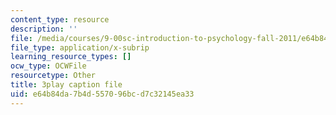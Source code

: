 ```yaml
---
content_type: resource
description: ''
file: /media/courses/9-00sc-introduction-to-psychology-fall-2011/e64b84da7b4d557096bcd7c32145ea33_kD3CswjYb2E.vtt
file_type: application/x-subrip
learning_resource_types: []
ocw_type: OCWFile
resourcetype: Other
title: 3play caption file
uid: e64b84da-7b4d-5570-96bc-d7c32145ea33
---
```

